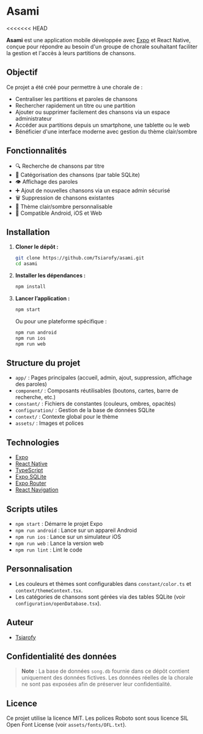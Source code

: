 # Asami
<<<<<<< HEAD

**Asami** est une application mobile développée avec [Expo](https://expo.dev/) et React Native, conçue pour répondre au besoin d'un groupe de chorale souhaitant faciliter la gestion et l'accès à leurs partitions de chansons.

## Objectif

Ce projet a été créé pour permettre à une chorale de :
- Centraliser les partitions et paroles de chansons
- Rechercher rapidement un titre ou une partition
- Ajouter ou supprimer facilement des chansons via un espace administrateur
- Accéder aux partitions depuis un smartphone, une tablette ou le web
- Bénéficier d'une interface moderne avec gestion du thème clair/sombre

## Fonctionnalités

- 🔍 Recherche de chansons par titre
- 📂 Catégorisation des chansons (par table SQLite)
- 👁️ Affichage des paroles
- ➕ Ajout de nouvelles chansons via un espace admin sécurisé
- 🗑️ Suppression de chansons existantes
- 🎨 Thème clair/sombre personnalisable
- 📱 Compatible Android, iOS et Web

## Installation

1. **Cloner le dépôt :**
   ```sh
   git clone https://github.com/Tsiarofy/asami.git
   cd asami
   ```

2. **Installer les dépendances :**
   ```sh
   npm install
   ```

3. **Lancer l’application :**
   ```sh
   npm start
   ```
   Ou pour une plateforme spécifique :
   ```sh
   npm run android
   npm run ios
   npm run web
   ```

## Structure du projet

- `app/` : Pages principales (accueil, admin, ajout, suppression, affichage des paroles)
- `component/` : Composants réutilisables (boutons, cartes, barre de recherche, etc.)
- `constant/` : Fichiers de constantes (couleurs, ombres, opacités)
- `configuration/` : Gestion de la base de données SQLite
- `context/` : Contexte global pour le thème
- `assets/` : Images et polices

## Technologies

- [Expo](https://expo.dev/)
- [React Native](https://reactnative.dev/)
- [TypeScript](https://www.typescriptlang.org/)
- [Expo SQLite](https://docs.expo.dev/versions/latest/sdk/sqlite/)
- [Expo Router](https://expo.github.io/router/docs/)
- [React Navigation](https://reactnavigation.org/)

## Scripts utiles

- `npm start` : Démarre le projet Expo
- `npm run android` : Lance sur un appareil Android
- `npm run ios` : Lance sur un simulateur iOS
- `npm run web` : Lance la version web
- `npm run lint` : Lint le code

## Personnalisation

- Les couleurs et thèmes sont configurables dans `constant/color.ts` et `context/themeContext.tsx`.
- Les catégories de chansons sont gérées via des tables SQLite (voir `configuration/openDatabase.tsx`).

## Auteur

- [Tsiarofy](https://github.com/Tsiarofy)


## Confidentialité des données

> **Note** : La base de données `song.db` fournie dans ce dépôt contient uniquement des données fictives. Les données réelles de la chorale ne sont pas exposées afin de préserver leur confidentialité.

## Licence

Ce projet utilise la licence MIT. Les polices Roboto sont sous licence SIL Open Font License (voir `assets/fonts/OFL.txt`).